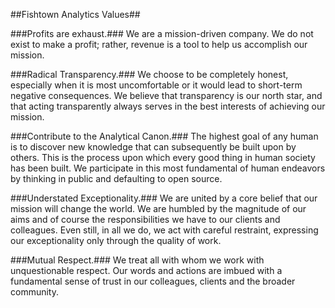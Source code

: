 ##Fishtown Analytics Values##

###Profits are exhaust.###
We are a mission-driven company. We do not exist to make a profit; rather, revenue is a tool to help us accomplish our mission.

###Radical Transparency.###
We choose to be completely honest, especially when it is most uncomfortable or it would lead to short-term negative consequences. We believe that transparency is our north star, and that acting transparently always serves in the best interests of achieving our mission.

###Contribute to the Analytical Canon.###
The highest goal of any human is to discover new knowledge that can subsequently be built upon by others. This is the process upon which every good thing in human society has been built. We participate in this most fundamental of human endeavors by thinking in public and defaulting to open source.

###Understated Exceptionality.###
We are united by a core belief that our mission will change the world. We are humbled by the magnitude of our aims and of course the responsibilities we have to our clients and colleagues. Even still, in all we do, we act with careful restraint, expressing our exceptionality only through the quality of work.

###Mutual Respect.###
We treat all with whom we work with unquestionable respect. Our words and actions are imbued with a fundamental sense of trust in our colleagues, clients and the broader community.
